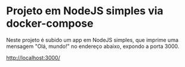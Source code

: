 # Projeto em NodeJS simples via docker-compose

Neste projeto é subido um app em NodeJS simples, que imprime uma mensagem "Olá, mundo!" no endereço abaixo, expondo a porta 3000.

<http://localhost:3000/>